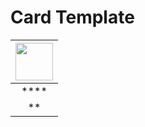 # Card Template

| <img src="../../images/card-icons/imageid.png" height="60" /> |
|:---:|
| **** |
| ** |
